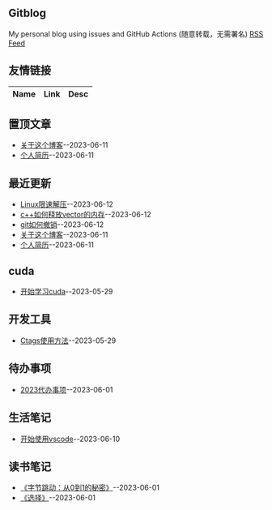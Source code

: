 ## Gitblog
My personal blog using issues and GitHub Actions (随意转载，无需署名)
[RSS Feed](https://raw.githubusercontent.com/wjwever/gitblog/master/feed.xml)
## 友情链接
| Name | Link | Desc | 
 | ---- | ---- | ---- |
## 置顶文章
- [关于这个博客](https://github.com/wjwever/gitblog/issues/22)--2023-06-11
- [个人简历](https://github.com/wjwever/gitblog/issues/21)--2023-06-11
## 最近更新
- [Linux限速解压](https://github.com/wjwever/gitblog/issues/25)--2023-06-12
- [c++如何释放vector的内存](https://github.com/wjwever/gitblog/issues/24)--2023-06-12
- [git如何撤销](https://github.com/wjwever/gitblog/issues/23)--2023-06-12
- [关于这个博客](https://github.com/wjwever/gitblog/issues/22)--2023-06-11
- [个人简历](https://github.com/wjwever/gitblog/issues/21)--2023-06-11
## cuda
- [开始学习cuda](https://github.com/wjwever/gitblog/issues/10)--2023-05-29
## 开发工具
- [Ctags使用方法](https://github.com/wjwever/gitblog/issues/13)--2023-05-29
## 待办事项
- [2023代办事项](https://github.com/wjwever/gitblog/issues/17)--2023-06-01
## 生活笔记
- [开始使用vscode](https://github.com/wjwever/gitblog/issues/19)--2023-06-10
## 读书笔记
- [《字节跳动：从0到1的秘密》](https://github.com/wjwever/gitblog/issues/16)--2023-06-01
- [《选择》](https://github.com/wjwever/gitblog/issues/15)--2023-06-01
